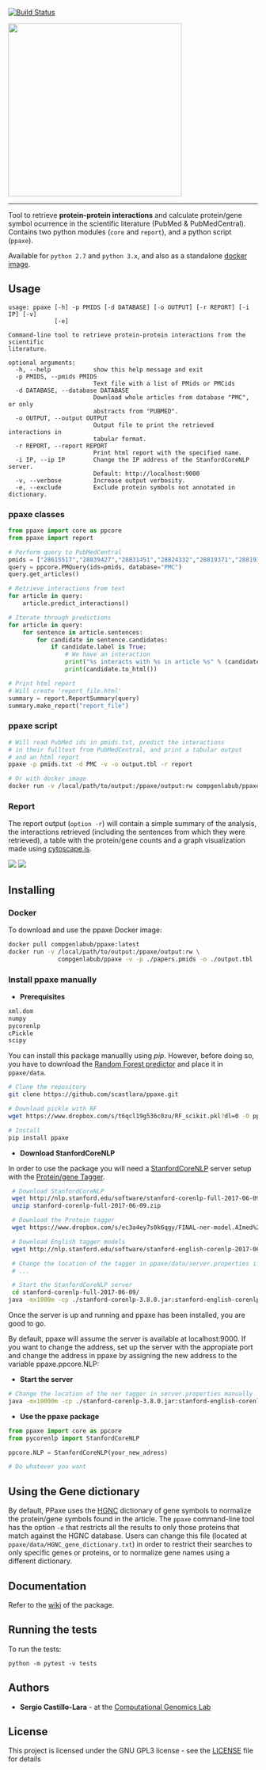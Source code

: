 [![Build Status](https://travis-ci.org/scastlara/ppaxe.svg?branch=master)](https://travis-ci.org/scastlara/ppaxe)


<img width="350" src="ppaxe/logo.png"/>

-----

Tool to retrieve **protein-protein interactions** and calculate protein/gene symbol ocurrence in the scientific literature (PubMed & PubMedCentral). Contains two python modules (`core` and `report`), and a python script (`ppaxe`).

Available for `python 2.7` and `python 3.x`, and also as a standalone [docker image](https://hub.docker.com/r/compgenlabub/ppaxe/).


## Usage

```
usage: ppaxe [-h] -p PMIDS [-d DATABASE] [-o OUTPUT] [-r REPORT] [-i IP] [-v]
             [-e]

Command-line tool to retrieve protein-protein interactions from the scientific
literature.

optional arguments:
  -h, --help            show this help message and exit
  -p PMIDS, --pmids PMIDS
                        Text file with a list of PMids or PMCids
  -d DATABASE, --database DATABASE
                        Download whole articles from database "PMC", or only
                        abstracts from "PUBMED".
  -o OUTPUT, --output OUTPUT
                        Output file to print the retrieved interactions in
                        tabular format.
  -r REPORT, --report REPORT
                        Print html report with the specified name.
  -i IP, --ip IP        Change the IP address of the StanfordCoreNLP server.
                        Default: http://localhost:9000
  -v, --verbose         Increase output verbosity.
  -e, --exclude         Exclude protein symbols not annotated in dictionary.
```


### ppaxe classes

```python
from ppaxe import core as ppcore
from ppaxe import report

# Perform query to PubMedCentral
pmids = ["28615517","28839427","28831451","28824332","28819371","28819357"]
query = ppcore.PMQuery(ids=pmids, database="PMC")
query.get_articles()

# Retrieve interactions from text
for article in query:
    article.predict_interactions()

# Iterate through predictions
for article in query:
    for sentence in article.sentences:
        for candidate in sentence.candidates:
            if candidate.label is True:
                # We have an interaction
                print("%s interacts with %s in article %s" % (candidate.prot1.symbol, candidate.prot2.symbol, article.pmid ))
                print(candidate.to_html())

# Print html report
# Will create 'report_file.html'
summary = report.ReportSummary(query)
summary.make_report("report_file")
```

### ppaxe script

```sh
# Will read PubMed ids in pmids.txt, predict the interactions
# in their fulltext from PubMedCentral, and print a tabular output
# and an html report
ppaxe -p pmids.txt -d PMC -v -o output.tbl -r report

# Or with docker image
docker run -v /local/path/to/output:/ppaxe/output:rw compgenlabub/ppaxe -v -p pmids.txt -o output.tbl -r report
```

### Report

The report output (`option -r`) will contain a simple summary of the analysis, the interactions retrieved (including the sentences from which they were retrieved), a table with the protein/gene counts and a graph visualization made using [cytoscape.js](http://js.cytoscape.org/).

<img src="https://raw.githubusercontent.com/scastlara/ppaxe/master/ppaxe/data/report1-example.png"/>
<img src="https://raw.githubusercontent.com/scastlara/ppaxe/master/ppaxe/data/report2-example.png"/>


## Installing

### Docker
To download and use the ppaxe Docker image:

```sh
docker pull compgenlabub/ppaxe:latest
docker run -v /local/path/to/output:/ppaxe/output:rw \
              compgenlabub/ppaxe -v -p ./papers.pmids -o ./output.tbl -r ./report
```

### Install ppaxe manually

* **Prerequisites**

```sh
xml.dom
numpy
pycorenlp
cPickle
scipy
```

You can install this package manuallly using _pip_. However, before doing so, you have to download the [Random Forest predictor](https://www.dropbox.com/s/t6qcl19g536c0zu/RF_scikit.pkl?dl=0) and place it in `ppaxe/data`.

```sh
# Clone the repository
git clone https://github.com/scastlara/ppaxe.git

# Download pickle with RF
wget https://www.dropbox.com/s/t6qcl19g536c0zu/RF_scikit.pkl?dl=0 -O ppaxe/ppaxe/data/RF_scikit.pkl

# Install
pip install ppaxe
```

* **Download StanfordCoreNLP**

In order to use the package you will need a [StanfordCoreNLP](https://stanfordnlp.github.io/CoreNLP) server setup with the [Protein/gene Tagger](https://www.dropbox.com/s/ec3a4ey7s0k6qgy/FINAL-ner-model.AImed%2BMedTag%2BBioInfer.ser.gz?dl=0).

```sh
 # Download StanfordCoreNLP
 wget http://nlp.stanford.edu/software/stanford-corenlp-full-2017-06-09.zip
 unzip stanford-corenlp-full-2017-06-09.zip

 # Download the Protein tagger
 wget https://www.dropbox.com/s/ec3a4ey7s0k6qgy/FINAL-ner-model.AImed%2BMedTag%2BBioInfer.ser.gz?dl=0 -O FINAL-ner-model.AImed+MedTag+BioInfer.ser.gz

 # Download English tagger models
 wget http://nlp.stanford.edu/software/stanford-english-corenlp-2017-06-09-models.jar -O stanford-corenlp-full-2017-06-09/stanford-english-corenlp-2017-06-09-models.jar

 # Change the location of the tagger in ppaxe/data/server.properties if necessary
 # ...

 # Start the StanfordCoreNLP server
 cd stanford-corenlp-full-2017-06-09/
java -mx1000m -cp ./stanford-corenlp-3.8.0.jar:stanford-english-corenlp-2017-06-09-models.jar edu.stanford.nlp.pipeline.StanfordCoreNLPServer -port 9000 -serverProperties ~/ppaxe/ppaxe/data/server.properties
```

Once the server is up and running and ppaxe has been installed, you are good to go.

By default, ppaxe will assume the server is available at localhost:9000. If you want to change the address, set up the server with the appropiate port and change the address in ppaxe by assigning the new address to the variable ppaxe.ppcore.NLP:

* **Start the server**

```sh
# Change the location of the ner tagger in server.properties manually
java -mx10000m -cp ./stanford-corenlp-3.8.0.jar:stanford-english-corenlp-2017-06-09-models.jar edu.stanford.nlp.pipeline.StanfordCoreNLPServer -port your_port -serverProperties ppaxe/data/server.properties
```

* **Use the ppaxe package**

```python
from ppaxe import core as ppcore
from pycorenlp import StanfordCoreNLP

ppcore.NLP = StanfordCoreNLP(your_new_adress)

# Do whatever you want
```

## Using the Gene dictionary

By default, PPaxe uses the [HGNC](https://www.genenames.org/) dictionary of gene symbols to normalize the protein/gene symbols found in the article. The `ppaxe` command-line tool has the option `-e` that restricts all the results to only those proteins that match against the HGNC database. Users can change this file (located at `ppaxe/data/HGNC_gene_dictionary.txt`) in order to restrict their searches to only specific genes or proteins, or to normalize gene names using a different dictionary.


## Documentation

Refer to the [wiki](https://github.com/scastlara/ppaxe/wiki/Documentation) of the package.

## Running the tests

To run the tests:

```
python -m pytest -v tests
```

## Authors

* **Sergio Castillo-Lara** - at the [Computational Genomics Lab](https://compgen.bio.ub.edu)


## License

This project is licensed under the GNU GPL3 license - see the [LICENSE](LICENSE) file for details
